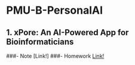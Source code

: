# PMU-B-PersonalAI
## 1. xPore: An AI-Powered App for Bioinformaticians 
  ###- Note [Link!]
  ###- Homework [Link!](https://github.com/Faremu/PMU-B-PersonalAI/blob/main/Homework%20Xpore%20GMM.ipynb)
